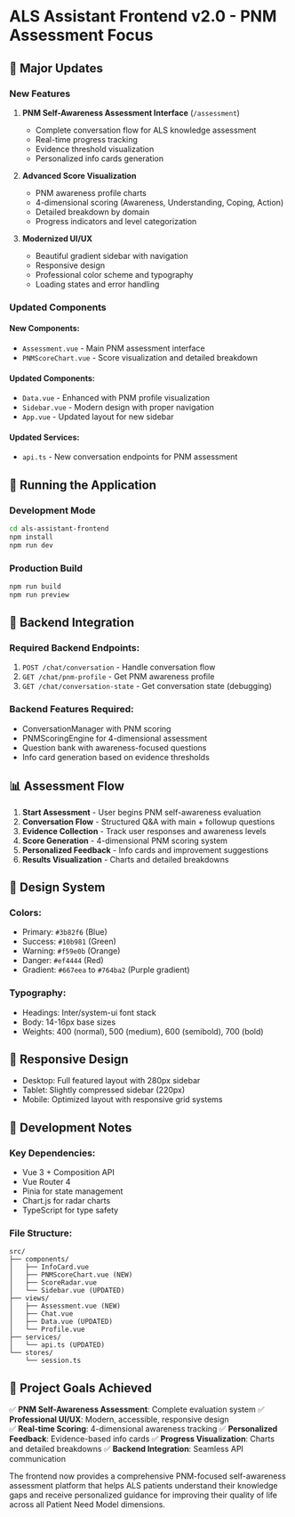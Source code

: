 # ALS Assistant Frontend v2.0 - PNM Assessment Focus

## 🎯 Major Updates

### New Features
1. **PNM Self-Awareness Assessment Interface** (`/assessment`)
   - Complete conversation flow for ALS knowledge assessment
   - Real-time progress tracking
   - Evidence threshold visualization
   - Personalized info cards generation

2. **Advanced Score Visualization** 
   - PNM awareness profile charts
   - 4-dimensional scoring (Awareness, Understanding, Coping, Action)
   - Detailed breakdown by domain
   - Progress indicators and level categorization

3. **Modernized UI/UX**
   - Beautiful gradient sidebar with navigation
   - Responsive design
   - Professional color scheme and typography
   - Loading states and error handling

### Updated Components

#### New Components:
- `Assessment.vue` - Main PNM assessment interface
- `PNMScoreChart.vue` - Score visualization and detailed breakdown

#### Updated Components:
- `Data.vue` - Enhanced with PNM profile visualization
- `Sidebar.vue` - Modern design with proper navigation
- `App.vue` - Updated layout for new sidebar

#### Updated Services:
- `api.ts` - New conversation endpoints for PNM assessment

## 🚀 Running the Application

### Development Mode
```bash
cd als-assistant-frontend
npm install
npm run dev
```

### Production Build
```bash
npm run build
npm run preview
```

## 🔗 Backend Integration

### Required Backend Endpoints:
1. `POST /chat/conversation` - Handle conversation flow
2. `GET /chat/pnm-profile` - Get PNM awareness profile
3. `GET /chat/conversation-state` - Get conversation state (debugging)

### Backend Features Required:
- ConversationManager with PNM scoring
- PNMScoringEngine for 4-dimensional assessment
- Question bank with awareness-focused questions
- Info card generation based on evidence thresholds

## 📊 Assessment Flow

1. **Start Assessment** - User begins PNM self-awareness evaluation
2. **Conversation Flow** - Structured Q&A with main + followup questions
3. **Evidence Collection** - Track user responses and awareness levels
4. **Score Generation** - 4-dimensional PNM scoring system
5. **Personalized Feedback** - Info cards and improvement suggestions
6. **Results Visualization** - Charts and detailed breakdowns

## 🎨 Design System

### Colors:
- Primary: `#3b82f6` (Blue)
- Success: `#10b981` (Green) 
- Warning: `#f59e0b` (Orange)
- Danger: `#ef4444` (Red)
- Gradient: `#667eea` to `#764ba2` (Purple gradient)

### Typography:
- Headings: Inter/system-ui font stack
- Body: 14-16px base sizes
- Weights: 400 (normal), 500 (medium), 600 (semibold), 700 (bold)

## 📱 Responsive Design

- Desktop: Full featured layout with 280px sidebar
- Tablet: Slightly compressed sidebar (220px) 
- Mobile: Optimized layout with responsive grid systems

## 🔧 Development Notes

### Key Dependencies:
- Vue 3 + Composition API
- Vue Router 4
- Pinia for state management  
- Chart.js for radar charts
- TypeScript for type safety

### File Structure:
```
src/
├── components/
│   ├── InfoCard.vue
│   ├── PNMScoreChart.vue (NEW)
│   ├── ScoreRadar.vue
│   └── Sidebar.vue (UPDATED)
├── views/
│   ├── Assessment.vue (NEW)
│   ├── Chat.vue
│   ├── Data.vue (UPDATED)
│   └── Profile.vue
├── services/
│   └── api.ts (UPDATED)
└── stores/
    └── session.ts
```

## 🎯 Project Goals Achieved

✅ **PNM Self-Awareness Assessment**: Complete evaluation system
✅ **Professional UI/UX**: Modern, accessible, responsive design  
✅ **Real-time Scoring**: 4-dimensional awareness tracking
✅ **Personalized Feedback**: Evidence-based info cards
✅ **Progress Visualization**: Charts and detailed breakdowns
✅ **Backend Integration**: Seamless API communication

The frontend now provides a comprehensive PNM-focused self-awareness assessment platform that helps ALS patients understand their knowledge gaps and receive personalized guidance for improving their quality of life across all Patient Need Model dimensions.